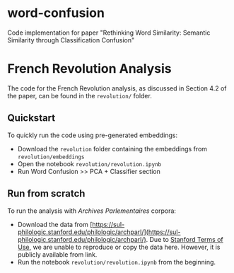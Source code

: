# word-confusion
Code implementation for paper "Rethinking Word Similarity: Semantic Similarity through Classification Confusion"
# French Revolution Analysis
The code for the French Revolution analysis, as discussed in Section 4.2 of the paper, can be found in the `revolution/` folder.
## Quickstart
To quickly run the code using pre-generated embeddings:
- Download the `revolution` folder containing the embeddings from `revolution/embeddings`
- Open the notebook `revolution/revolution.ipynb`
- Run Word Confusion >> PCA + Classifier section
## Run from scratch
To run the analysis with _Archives Parlementaires_ corpora:
- Download the data from [https://sul-philologic.stanford.edu/philologic/archparl/](https://sul-philologic.stanford.edu/philologic/archparl/). Due to [Stanford Terms of Use](https://www.stanford.edu/site/terms/), we are unable to reproduce or copy the data here. However, it is publicly available from link.
- Run the notebook `revolution/revolution.ipynb` from the beginning.
